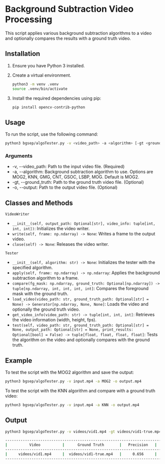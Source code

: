 # Background Subtraction Video Processing

This script applies various background subtraction algorithms to a video and optionally compares the results with a ground truth video.

## Installation

1. Ensure you have Python 3 installed.
2. Create a virtual environment.

    ```bash
    python3 -m venv .venv
    source .venv/bin/activate
    ```

3. Install the required dependencies using pip:

    ```bash
    pip install opencv-contrib-python
    ```

## Usage

To run the script, use the following command:

```bash
python3 bgsep/algoTester.py -v <video_path> -a <algorithm> [-gt <ground_truth_path>] [-o <output_path>]
```

### Arguments

- -v, --video_path: Path to the input video file. (Required)
- -a, --algorithm: Background subtraction algorithm to use. Options are MOG2, KNN, GMG, CNT, GSOC, LSBP, MOG. Default is MOG2.
- -gt, --ground_truth: Path to the ground truth video file. (Optional)
- -o, --output: Path to the output video file. (Optional)

## Classes and Methods

`VideoWriter`

- `__init__(self, output_path: Optional[str], video_info: tuple[int, int, int])`: Initializes the video writer.
- `write(self, frame: np.ndarray) -> None`: Writes a frame to the output video.
- `close(self) -> None`: Releases the video writer.

`Tester`

- `__init__(self, algorithm: str) -> None`: Initializes the tester with the specified algorithm.
- `apply(self, frame: np.ndarray) -> np.ndarray`: Applies the background subtraction algorithm to a frame.
- `compare(fg_mask: np.ndarray, ground_truth: Optional[np.ndarray]) -> tuple[np.ndarray, int, int, int, int]`: Compares the foreground mask with the ground truth.
- `load_video(video_path: str, ground_truth_path: Optional[str] = None) -> Generator[np.ndarray, None, None]`: Loads the video and optionally the ground truth video.
- `get_video_info(video_path: str) -> tuple[int, int, int]`: Retrieves the video information (width, height, fps).
- `test(self, video_path: str, ground_truth_path: Optional[str] = None, output_path: Optional[str] = None, print_results: Optional[bool] = False) -> tuple[float, float, float, float]`: Tests the algorithm on the video and optionally compares with the ground truth.

## Example

To test the script with the MOG2 algorithm and save the output:

```bash
python3 bgsep/algoTester.py -v input.mp4 -a MOG2 -o output.mp4
```

To test the script with the KNN algorithm and compare with a ground truth video:

```bash
python3 bgsep/algoTester.py -v input.mp4 -a KNN -o output.mp4
```

## Output

```bash
python3 bgsep/algoTester.py -v videos/vid1.mp4 -gt videos/vid1-true.mp4 -a knn

----------------------------------------------------------------------------------------------------------------------
|          Video          |      Ground Truth       |   Precision   |    Recall     | F1 Score | Accuracy |   FPS    |
----------------------------------------------------------------------------------------------------------------------
|     videos/vid1.mp4     |  videos/vid1-true.mp4   |     0.656     |     0.583     |  0.613   |  0.995   | 200.615  |
----------------------------------------------------------------------------------------------------------------------

```
